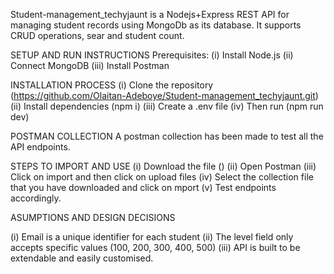 Student-management_techyjaunt is a Nodejs+Express REST API for managing student records using MongoDb as its database.
It supports CRUD operations, sear and student count.

SETUP AND RUN INSTRUCTIONS
Prerequisites: 
(i) Install Node.js
(ii) Connect MongoDB
(iii) Install Postman

INSTALLATION PROCESS
(i) Clone the repository (https://github.com/Olaitan-Adeboye/Student-management_techyjaunt.git)
(ii) Install dependencies (npm i)
(iii) Create a .env file
(iv) Then run (npm run dev)


POSTMAN COLLECTION
A postman collection has been made to test all the API endpoints.

STEPS TO IMPORT AND USE
(i) Download the file ()
(ii) Open Postman
(iii) Click on import and then click on upload files
(iv) Select the collection file that you have downloaded and click on mport
(v) Test endpoints accordingly.



ASUMPTIONS AND DESIGN DECISIONS

(i) Email is a unique identifier for each student
(ii) The level field only accepts specific values (100, 200, 300, 400, 500)
(iii) API is built to be extendable and easily customised.
